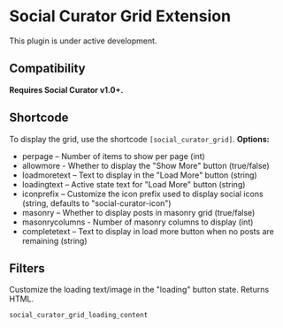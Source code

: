 # Social Curator Grid Extension

This plugin is under active development.

## Compatibility

**Requires Social Curator v1.0+.**

## Shortcode

To display the grid, use the shortcode ```[social_curator_grid]```. 
**Options:**
* perpage – Number of items to show per page (int)
* allowmore - Whether to display the "Show More" button (true/false)
* loadmoretext – Text to display in the "Load More" button (string)
* loadingtext – Active state text for "Load More" button (string)
* iconprefix – Customize the icon prefix used to display social icons (string, defaults to "social-curator-icon")
* masonry – Whether to display posts in masonry grid (true/false)
* masonrycolumns - Number of masonry columns to display (int)
* completetext – Text to display in load more button when no posts are remaining (string)

## Filters

Customize the loading text/image in the "loading" button state. Returns HTML.

```social_curator_grid_loading_content```
